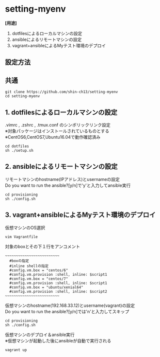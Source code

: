 # setting-myenv
**[用途]**
1. dotfilesによるローカルマシンの設定
2. ansibleによるリモートマシンの設定
3. vagrant+ansibleによるMyテスト環境のデプロイ

## 設定方法

## 共通

```
git clone https://github.com/shin-ch13/setting-myenv
cd setting-myenv
```

## 1. dotfilesによるローカルマシンの設定

.vimrc , .zshrc , .tmux.conf のシンボリックリンク設定  
※対象パッケージはインストールされているものとする　　  
※CentOS6,CentOS7,Ubuntu16.04で動作確認済み　　 

```
cd dotfiles
sh ./setup.sh
```

## 2. ansibleによるリモートマシンの設定

リモートマシンのhostname(IPアドレス)とusernameの設定  
Do you want to run the ansible?[y/n]で'y'と入力してansible実行　　 

```
cd provisioning
sh ./config.sh
```

## 3. vagrant+ansibleによるMyテスト環境のデプロイ

仮想マシンのOS選択　　 

```
vim Vagrantfile
```

対象のboxとその下１行をアンコメント　　 

```Vagrantfile
~~~~~~~~~~~~~~~~~~~~~~~~~
  #boxの指定
  #inline shellの指定
  #config.vm.box = "centos/6"
  #config.vm.provision :shell, inline: $script1
  #config.vm.box = "centos/7"
  #config.vm.provision :shell, inline: $script1
  #config.vm.box = "ubuntu/xenial64"
  #config.vm.provision :shell, inline: $script2
~~~~~~~~~~~~~~~~~~~~~~~~~
```

仮想マシンのhostname(192.168.33.12)とusername(vagrant)の設定  
Do you want to run the ansible?[y/n]では'n'と入力してスキップ  

```
cd provisioning
sh ./config.sh
```

仮想マシンのデプロイ＆ansible実行  
※仮想マシンが起動した後にansibleが自動で実行される  

```
vagrant up
```

